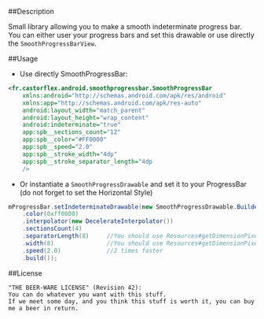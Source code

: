 ##Description

Small library allowing you to make a smooth indeterminate progress bar. You can either user your progress bars and set this drawable or use directly the `SmoothProgressBarView`.

##Usage

-	Use directly SmoothProgressBar:

```xml
<fr.castorflex.android.smoothprogressbar.SmoothProgressBar
	xmlns:android="http://schemas.android.com/apk/res/android"
	xmlns:app="http://schemas.android.com/apk/res-auto"
    android:layout_width="match_parent"
    android:layout_height="wrap_content"
    android:indeterminate="true"
    app:spb__sections_count="12"
    app:spb__color="#FF0000"
    app:spb__speed="2.0"
    app:spb__stroke_width="4dp"
    app:spb__stroke_separator_length="4dp
    />
```

-   Or instantiate a `SmoothProgressDrawable` and set it to your ProgressBar (do not forget to set the Horizontal Style)

```java
mProgressBar.setIndeterminateDrawable(new SmoothProgressDrawable.Builder(context)
    .color(0xff0000)
    .interpolator(new DecelerateInterpolator())
    .sectionsCount(4)
    .separatorLength(8)     //You should use Resources#getDimensionPixelSize
    .width(8)               //You should use Resources#getDimensionPixelSize
    .speed(2.0)             //2 times faster
    .build());
```


##License

```
"THE BEER-WARE LICENSE" (Revision 42):
You can do whatever you want with this stuff.
If we meet some day, and you think this stuff is worth it, you can buy me a beer in return.
```